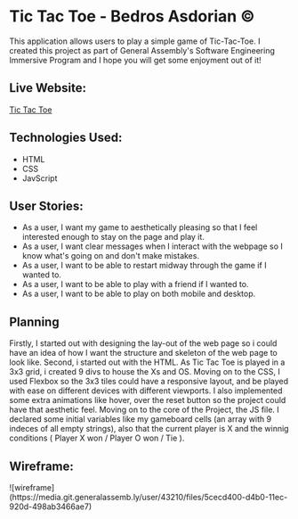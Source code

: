 **<h1>Tic Tac Toe -  Bedros Asdorian © </h1>**
This application allows users to play a simple game of Tic-Tac-Toe. I created this project as part of General Assembly's Software Engineering Immersive Program and I hope you will get some enjoyment out of it!
**<h2>Live Website:</h2>**
  <a href="https://pages.git.generalassemb.ly/bedrosasdorian/Project01/">Tic Tac Toe</a>
**<h2>Technologies Used:</h2>**
  <ul>
  <li>HTML</li>
  <li>CSS</li>
  <li>JavScript</li>
  </ul>
<h2>User Stories:</h2>
  <ul>
  <li>As a user, I want my game to aesthetically pleasing so that I feel interested enough to stay on the page and play it.</li>
  <li>As a user, I want clear messages when I interact with the webpage so I know what's going on and don't make mistakes.</li>
  <li>As a user, I want to be able to restart midway through the game if I wanted to.</li>
  <li>As a user, I want to be able to play with a friend if I wanted to.</li>
  <li>As a user, I want to be able to play on both mobile and desktop.</li>
  </ul>
<h2>Planning</h2>
Firstly, I started out with designing the lay-out of the web page so i could have an idea of how I want the structure and skeleton of the web page to look like. Second, i started out with the HTML. As Tic Tac Toe is played in a 3x3 grid, i created 9 divs to house the Xs and OS. Moving on to the CSS, I used Flexbox so the 3x3 tiles could have a responsive layout, and be played with ease on different devices with different viewports. I also implemented some extra animations like hover, over the reset button so the project could have that aesthetic feel. Moving on to the core of the Project, the JS file. I declared some initial variables like my gameboard cells (an array with 9 indeces of all empty strings), also that the current player is X and the winnig conditions ( Player X won / Player O won / Tie ).
<h2>Wireframe:</h2>
![wireframe](https://media.git.generalassemb.ly/user/43210/files/5cecd400-d4b0-11ec-920d-498ab3466ae7)
